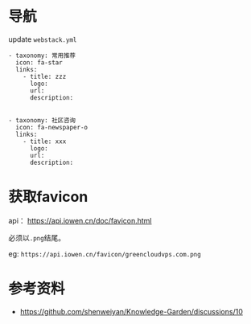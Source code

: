 # 导航

update `webstack.yml`


```
- taxonomy: 常用推荐
  icon: fa-star
  links: 
    - title: zzz
      logo: 
      url: 
      description: 


- taxonomy: 社区咨询
  icon: fa-newspaper-o
  links: 
    - title: xxx
      logo: 
      url: 
      description: 
```      


# 获取favicon

api： https://api.iowen.cn/doc/favicon.html

必须以`.png`结尾。

eg: `https://api.iowen.cn/favicon/greencloudvps.com.png`

# 参考资料

-  https://github.com/shenweiyan/Knowledge-Garden/discussions/10
